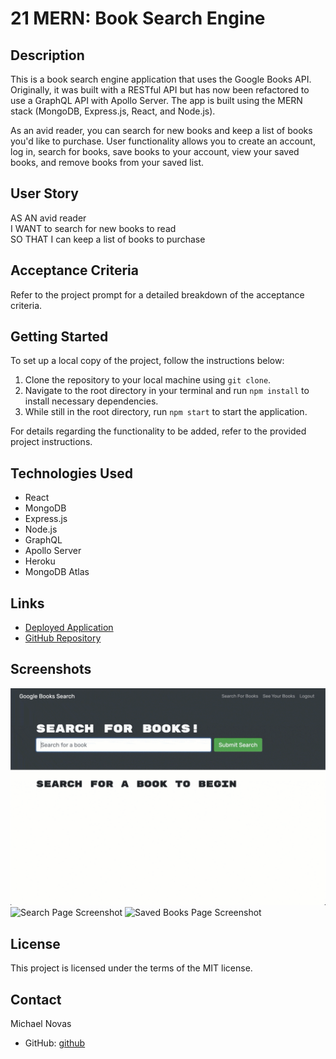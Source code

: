 # 21 MERN: Book Search Engine

## Description

This is a book search engine application that uses the Google Books API. Originally, it was built with a RESTful API but has now been refactored to use a GraphQL API with Apollo Server. The app is built using the MERN stack (MongoDB, Express.js, React, and Node.js). 

As an avid reader, you can search for new books and keep a list of books you'd like to purchase. User functionality allows you to create an account, log in, search for books, save books to your account, view your saved books, and remove books from your saved list.

## User Story

AS AN avid reader  
I WANT to search for new books to read  
SO THAT I can keep a list of books to purchase  

## Acceptance Criteria

Refer to the project prompt for a detailed breakdown of the acceptance criteria.

## Getting Started

To set up a local copy of the project, follow the instructions below:

1. Clone the repository to your local machine using `git clone`.
2. Navigate to the root directory in your terminal and run `npm install` to install necessary dependencies.
3. While still in the root directory, run `npm start` to start the application.

For details regarding the functionality to be added, refer to the provided project instructions.

## Technologies Used

- React
- MongoDB
- Express.js
- Node.js
- GraphQL
- Apollo Server
- Heroku
- MongoDB Atlas

## Links

- [Deployed Application](https://agile-bastion-49042.herokuapp.com/)
- [GitHub Repository](https://github.com/novasm55)

## Screenshots

![Homepage Screenshot](https://github.com/novasm55/book-search-engine/blob/eca06c11b1eea5e89951fd9ad6d90b4552de08d9/Assets/21-mern-homework-demo-01.gif)
![Search Page Screenshot](https://github.com/novasm55/book-search-engine/blob/eca06c11b1eea5e89951fd9ad6d90b4552de08d9/Assets/21-mern-homework-demo-02.gif)
![Saved Books Page Screenshot](https://github.com/novasm55/book-search-engine/blob/eca06c11b1eea5e89951fd9ad6d90b4552de08d9/Assets/21-mern-homework-demo-03.gif)

## License

This project is licensed under the terms of the MIT license.

## Contact

Michael Novas  
- GitHub: [github](https://github.com/novasm55)
